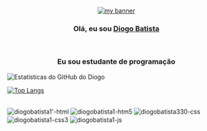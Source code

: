 <p align="center">
  <a href="https://www.linkedin.com/in/diogo-batista1/" target="_blank" rel="noreferrer"><img src="https://user-images.githubusercontent.com/75489556/151947181-716dc6ad-6ed4-497b-bfc7-caf35e587915.png" alt="my banner"></a>
</p>

<h3 align="center">
Olá, eu sou <a href="https://www.linkedin.com/in/diogo-batista1/" target="_blank" rel="noreferrer">Diogo Batista</a>
</h3>
</br>
<h3 align="center">
    Eu sou estudante de programação
</h3>

![Estatísticas do GitHub do Diogo](https://github-readme-stats.vercel.app/api?username=diogobatista1&show_icons=true&theme=tokyonight)

[![Top Langs](https://github-readme-stats.vercel.app/api/top-langs/?username=diogobatista1&layout=compact)](https://github.com/diogobatista1/github-readme-stats)

<div style="display: inline_block"><br>
  <img align="center" alt="diogobatista1'-html"  src="https://img.shields.io/badge/HTML-239120?style=for-the-badge&logo=html5&logoColor=white">
  <img align="center" alt="diogobatista1-htm5"  src="https://img.shields.io/badge/HTML5-E34F26?style=for-the-badge&logo=html5&logoColor=white">
  <img align="center" alt="diogobatista330-css"  src="https://img.shields.io/badge/CSS-239120?&style=for-the-badge&logo=css3&logoColor=white">
  <img align="center" alt="diogobatista1-css3"  src="https://img.shields.io/badge/CSS3-1572B6?style=for-the-badge&logo=css3&logoColor=white">
  <img align="center" alt="diogobatista1-js"  src="https://img.shields.io/badge/JavaScript-F7DF1E?style=for-the-badge&logo=javascript&logoColor=black">
</div>
